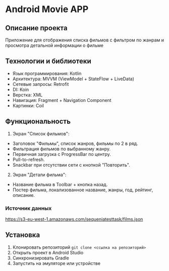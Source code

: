 # Android Movie APP
## Описание проекта
Приложение для отображения списка фильмов с фильтром по жанрам и просмотра детальной информации о фильме
## Технологии и библиотеки
- Язык программирования: Kotlin
- Архитектура: MVVM (ViewModel + StateFlow + LiveData)
- Сетевые запросы: Retrofit 
- DI: Koin
- Верстка: XML
- Навигация: Fragment + Navigation Component
- Картинки: Coil
## Функциональность
1. Экран "Список фильмов":
- Заголовок "Фильмы", список жанров, фильмы по 2 в ряд.
- Фильтрация фильмов по выбранному жанру.
- Первичная загрузка с ProgressBar по центру.
- Pull-to-refresh.
- Snackbar при отсутствии сети с кнопкой "Повторить".
2. Экран "Детали фильма":
- Название фильма в Toolbar + кнопка назад.
- Постер фильма, локализованное название, жанры, год, рейтинг, описание.
### Источник данных
https://s3-eu-west-1.amazonaws.com/sequeniatesttask/films.json
## Установка
1. Клонировать репозиторий
`git clone <ссылка на репозиторий>`
2. Открыть проект в Android Studio
3. Синхронизировать Gradle
4. Запустить на эмуляторе или устройстве